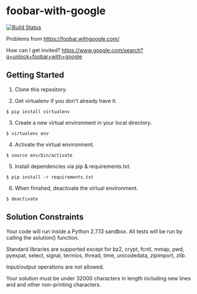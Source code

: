 # foobar-with-google

[![Build Status](https://travis-ci.com/mike-stephens/foobar-with-google.svg?branch=master)](https://travis-ci.com/mike-stephens/foobar-with-google)

Problems from https://foobar.withgoogle.com/

How can I get invited?
https://www.google.com/search?q=unlock+foobar+with+google

## Getting Started

1. Clone this repository.

2. Get virtualenv if you don't already have it.

```
$ pip install virtualenv
```

3. Create a new virtual environment in your local directory.

```
$ virtualenv env
```

4. Activate the virtual environment.

```
$ source env/bin/activate
```

5. Install dependencies via pip & requirements.txt.
```
$ pip install -r requirements.txt
```

6. When finished, deactivate the virtual environment.

```
$ deactivate
```

## Solution Constraints

Your code will run inside a Python 2.7.13 sandbox. All tests will be run by calling the solution() function.

Standard libraries are supported except for bz2, crypt, fcntl, mmap, pwd, pyexpat, select, signal, termios, thread, time, unicodedata, zipimport, zlib.

Input/output operations are not allowed.

Your solution must be under 32000 characters in length including new lines and and other non-printing characters.
